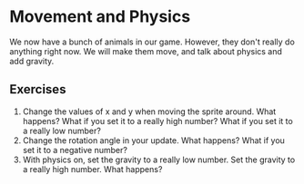 # Movement and Physics

We now have a bunch of animals in our game. However, they don't really do anything right now. We will make them move, and talk about physics and add gravity.

## Exercises

1. Change the values of x and y when moving the sprite around. What happens? What if you set it to a really high number? What if you set it to a really low number?
2. Change the rotation angle in your update. What happens? What if you set it to a negative number?
3. With physics on, set the gravity to a really low number. Set the gravity to a really high number. What happens?
